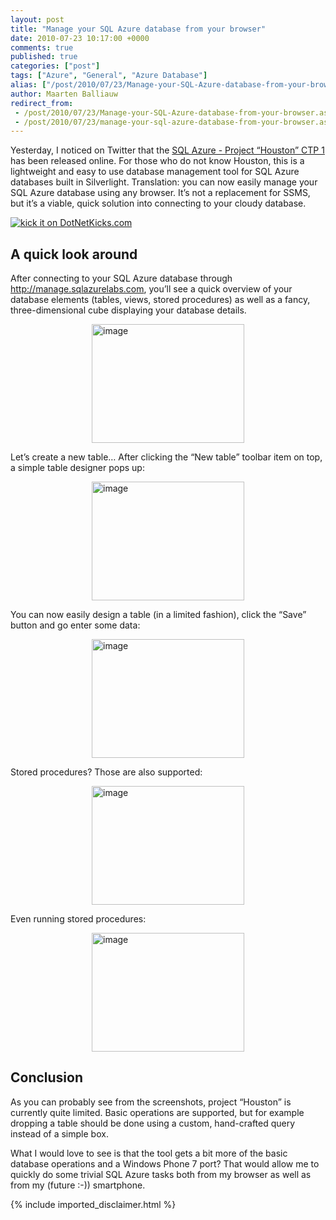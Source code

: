 ```yaml
---
layout: post
title: "Manage your SQL Azure database from your browser"
date: 2010-07-23 10:17:00 +0000
comments: true
published: true
categories: ["post"]
tags: ["Azure", "General", "Azure Database"]
alias: ["/post/2010/07/23/Manage-your-SQL-Azure-database-from-your-browser.aspx", "/post/2010/07/23/manage-your-sql-azure-database-from-your-browser.aspx"]
author: Maarten Balliauw
redirect_from:
 - /post/2010/07/23/Manage-your-SQL-Azure-database-from-your-browser.aspx.html
 - /post/2010/07/23/manage-your-sql-azure-database-from-your-browser.aspx.html
---
```

<p>Yesterday, I noticed on Twitter that the <a href="http://www.sqlazurelabs.com/houston.aspx" target="_blank">SQL Azure - Project &ldquo;Houston&rdquo; CTP 1</a> has been released online. For those who do not know Houston, this is a lightweight and easy to use database management tool for SQL Azure databases built in Silverlight. Translation: you can now easily manage your SQL Azure database using any browser. It&rsquo;s not a replacement for SSMS, but it&rsquo;s a viable, quick solution into connecting to your cloudy database.</p>
<p><a href="http://www.dotnetkicks.com/kick/?url=/post/2010/07/23/Manage-your-SQL-Azure-database-from-your-browser.aspx&amp;title=Manage your SQL Azure database from your browser"><img src="http://www.dotnetkicks.com/Services/Images/KickItImageGenerator.ashx?url=/post/2010/07/23/Manage-your-SQL-Azure-database-from-your-browser.aspx" border="0" alt="kick it on DotNetKicks.com" /> </a></p>
<h2>A quick look around</h2>
<p>After connecting to your SQL Azure database through <a href="http://manage.sqlazurelabs.com">http://manage.sqlazurelabs.com</a>, you&rsquo;ll see a quick overview of your database elements (tables, views, stored procedures) as well as a fancy, three-dimensional cube displaying your database details.</p>
<p><a href="/images/image_51.png"><img style="border-bottom: 0px; border-left: 0px; display: block; float: none; margin-left: auto; border-top: 0px; margin-right: auto; border-right: 0px" title="image" src="/images/image_thumb_23.png" border="0" alt="image" width="244" height="190" /></a></p>
<p>Let&rsquo;s create a new table&hellip; After clicking the &ldquo;New table&rdquo; toolbar item on top, a simple table designer pops up:</p>
<p><a href="/images/image_52.png"><img style="border-bottom: 0px; border-left: 0px; display: block; float: none; margin-left: auto; border-top: 0px; margin-right: auto; border-right: 0px" title="image" src="/images/image_thumb_24.png" border="0" alt="image" width="244" height="190" /></a></p>
<p>You can now easily design a table (in a limited fashion), click the &ldquo;Save&rdquo; button and go enter some data:</p>
<p><a href="/images/image_53.png"><img style="border-bottom: 0px; border-left: 0px; display: block; float: none; margin-left: auto; border-top: 0px; margin-right: auto; border-right: 0px" title="image" src="/images/image_thumb_25.png" border="0" alt="image" width="244" height="190" /></a></p>
<p>Stored procedures? Those are also supported:</p>
<p><a href="/images/image_54.png"><img style="border-bottom: 0px; border-left: 0px; display: block; float: none; margin-left: auto; border-top: 0px; margin-right: auto; border-right: 0px" title="image" src="/images/image_thumb_26.png" border="0" alt="image" width="244" height="190" /></a></p>
<p>Even running stored procedures:</p>
<p><a href="/images/image_55.png"><img style="border-bottom: 0px; border-left: 0px; display: block; float: none; margin-left: auto; border-top: 0px; margin-right: auto; border-right: 0px" title="image" src="/images/image_thumb_27.png" border="0" alt="image" width="244" height="190" /></a></p>
<h2>Conclusion</h2>
<p>As you can probably see from the screenshots, project &ldquo;Houston&rdquo; is currently quite limited. Basic operations are supported, but for example dropping a table should be done using a custom, hand-crafted query instead of a simple box.</p>
<p>What I would love to see is that the tool gets a bit more of the basic database operations and a Windows Phone 7 port? That would allow me to quickly do some trivial SQL Azure tasks both from my browser as well as from my (future :-)) smartphone.</p>
{% include imported_disclaimer.html %}
